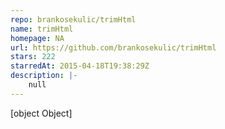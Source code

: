 ```yaml
---
repo: brankosekulic/trimHtml
name: trimHtml
homepage: NA
url: https://github.com/brankosekulic/trimHtml
stars: 222
starredAt: 2015-04-18T19:38:29Z
description: |-
    null
---
```


[object Object]
